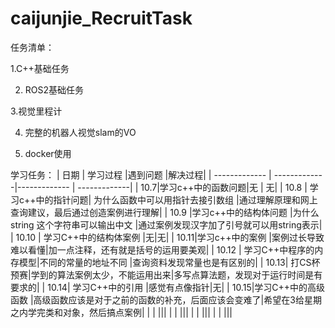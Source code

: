 # caijunjie_RecruitTask
任务清单：

   1.C++基础任务
 
  2. ROS2基础任务
 
   3.视觉里程计
 
  4. 完整的机器人视觉slam的VO
 
  5. docker使用
 
学习任务：
| 日期 | 学习过程 |遇到问题    |解决过程|
|  ------------- | -------------|------------- |   -------------|
|  10.7|学习c++中的函数问题|无 |  无|
| 10.8  | 学习c++中的指针问题| 为什么函数中可以用指针去接引数组 |通过理解原理和网上查询建议，最后通过创造案例进行理解|
| 10.9  |学习c++中的结构体问题 |为什么string 这个字符串可以输出中文 |通过案例发现汉字加了引号就可以用string表示|
| 10.10 | 学习C++中的结构体案例 |无|无|
|  10.11|学习c++中的案例  |案例过长导致难以看懂|加一点注释，还有就是括号的运用要美观|
|  10.12 |   学习C++中程序的内存模型|不同的常量的地址不同 |查询资料发现常量也是有区别的|
|   10.13| 打CS杯预赛|学到的算法案例太少，不能运用出来|多写点算法题，发现对于运行时间是有要求的|
| 10.14| 学习C++中的引用 |感觉有点像指针|无|
|  10.15|学习C++中的高级函数 |高级函数应该是对于之前的函数的补充，后面应该会变难了|希望在3给星期之内学完类和对象，然后搞点案例|
|   |   |||
|  |  |||
|   |   |||
|  |               |||
